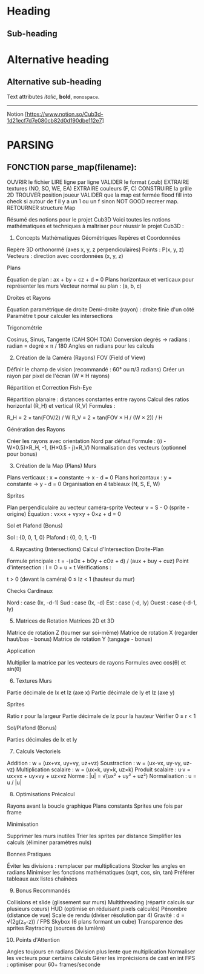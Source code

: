 Heading
=======
Sub-heading
-----------
# Alternative heading
## Alternative sub-heading
Text attributes _italic_, **bold**, `monospace`.

----------------------------------------------------------------------

Notion [https://www.notion.so/Cub3d-1d21ecf7d7e080cb82d0d190dbe112e7]

PARSING
==============

FONCTION parse_map(filename):
-------------------------------
OUVRIR le fichier
LIRE ligne par ligne
VALIDER le format (.cub)
EXTRAIRE textures (NO, SO, WE, EA)
EXTRAIRE couleurs (F, C)
CONSTRUIRE la grille 2D
TROUVER position joueur
VALIDER que la map est fermée
	flood fill into check si autour de f il y a un 1 ou un f sinon NOT GOOD
recreer map.
RETOURNER structure Map


Résumé des notions pour le projet Cub3D
Voici toutes les notions mathématiques et techniques à maîtriser pour réussir le projet Cub3D :
1. Concepts Mathématiques Géométriques
Repères et Coordonnées

Repère 3D orthonormé (axes x, y, z perpendiculaires)
Points : P(x, y, z)
Vecteurs : direction avec coordonnées (x, y, z)

Plans

Équation de plan : ax + by + cz + d = 0
Plans horizontaux et verticaux pour représenter les murs
Vecteur normal au plan : (a, b, c)

Droites et Rayons

Équation paramétrique de droite
Demi-droite (rayon) : droite finie d'un côté
Paramètre t pour calculer les intersections

Trigonométrie

Cosinus, Sinus, Tangente (CAH SOH TOA)
Conversion degrés → radians : radian = degré × π / 180
Angles en radians pour les calculs

2. Création de la Caméra (Rayons)
FOV (Field of View)

Définir le champ de vision (recommandé : 60° ou π/3 radians)
Créer un rayon par pixel de l'écran (W × H rayons)

Répartition et Correction Fish-Eye

Répartition planaire : distances constantes entre rayons
Calcul des ratios horizontal (R_H) et vertical (R_V)
Formules :

R_H = 2 × tan(FOV/2) / W
R_V = 2 × tan(FOV × H / (W × 2)) / H



Génération des Rayons

Créer les rayons avec orientation Nord par défaut
Formule : ((i - W×0.5)×R_H, -1, (H×0.5 - j)×R_V)
Normalisation des vecteurs (optionnel pour bonus)

3. Création de la Map (Plans)
Murs

Plans verticaux : x = constante → x - d = 0
Plans horizontaux : y = constante → y - d = 0
Organisation en 4 tableaux (N, S, E, W)

Sprites

Plan perpendiculaire au vecteur caméra-sprite
Vecteur v = S - O (sprite - origine)
Équation : vx×x + vy×y + 0×z + d = 0

Sol et Plafond (Bonus)

Sol : {0, 0, 1, 0}
Plafond : {0, 0, 1, -1}

4. Raycasting (Intersections)
Calcul d'Intersection Droite-Plan

Formule principale : t = -(aOx + bOy + cOz + d) / (aux + buy + cuz)
Point d'intersection : I = O + u × t
Vérifications :

t > 0 (devant la caméra)
0 ≤ Iz < 1 (hauteur du mur)



Checks Cardinaux

Nord : case (Ix, -d-1)
Sud : case (Ix, -d)
Est : case (-d, Iy)
Ouest : case (-d-1, Iy)

5. Matrices de Rotation
Matrices 2D et 3D

Matrice de rotation Z (tourner sur soi-même)
Matrice de rotation X (regarder haut/bas - bonus)
Matrice de rotation Y (tangage - bonus)

Application

Multiplier la matrice par les vecteurs de rayons
Formules avec cos(θ) et sin(θ)

6. Textures
Murs

Partie décimale de Ix et Iz (axe x)
Partie décimale de Iy et Iz (axe y)

Sprites

Ratio r pour la largeur
Partie décimale de Iz pour la hauteur
Vérifier 0 ≤ r < 1

Sol/Plafond (Bonus)

Parties décimales de Ix et Iy

7. Calculs Vectoriels

Addition : w = (ux+vx, uy+vy, uz+vz)
Soustraction : w = (ux-vx, uy-vy, uz-vz)
Multiplication scalaire : w = (ux×k, uy×k, uz×k)
Produit scalaire : u·v = ux×vx + uy×vy + uz×vz
Norme : |u| = √(ux² + uy² + uz²)
Normalisation : u = u / |u|

8. Optimisations
Précalcul

Rayons avant la boucle graphique
Plans constants
Sprites une fois par frame

Minimisation

Supprimer les murs inutiles
Trier les sprites par distance
Simplifier les calculs (éliminer paramètres nuls)

Bonnes Pratiques

Éviter les divisions : remplacer par multiplications
Stocker les angles en radians
Minimiser les fonctions mathématiques (sqrt, cos, sin, tan)
Préférer tableaux aux listes chaînées

9. Bonus Recommandés

Collisions et slide (glissement sur murs)
Multithreading (répartir calculs sur plusieurs cœurs)
HUD (optimise en réduisant pixels calculés)
Pénombre (distance de vue)
Scale de rendu (diviser résolution par 4)
Gravité : d = √(2g(z₀-z)) / FPS
Skybox (6 plans formant un cube)
Transparence des sprites
Raytracing (sources de lumière)

10. Points d'Attention

Angles toujours en radians
Division plus lente que multiplication
Normaliser les vecteurs pour certains calculs
Gérer les imprécisions de cast en int
FPS : optimiser pour 60+ frames/seconde
